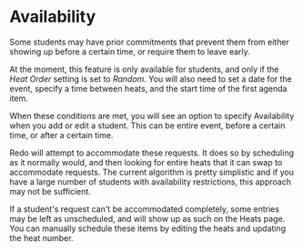 # Availability

Some students may have prior commitments that prevent them from either showing up before a certain time, or require them to leave early.

At the moment, this feature is only available for students, and only if
the _Heat Order_ setting is set to _Random_.  You will also need to set
a date for the event, specify a time between heats, and the start time of the first agenda item.

When these conditions are met, you will see
an option to specify Availability when you add or edit a student.  This can be entire event, before a certain time, or after a certain time.

Redo will attempt to accommodate these requests.  It does so by scheduling
as it normally would, and then looking for entire heats that it can swap to
accommodate requests.  The current algorithm is pretty simplistic and if you have a large number of students with availability restrictions, this approach may not be sufficient.

If a student's request can't be accommodated completely, some entries may be left as unscheduled, and will show up as such on the Heats page.  You
can manually schedule these items by editing the heats and updating the
heat number.